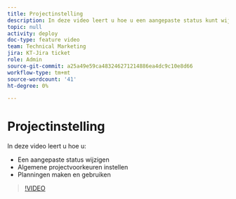 ```yaml
---
title: Projectinstelling
description: In deze video leert u hoe u een aangepaste status kunt wijzigen, algemene projectvoorkeuren kunt instellen en schema's kunt maken.
topic: null
activity: deploy
doc-type: feature video
team: Technical Marketing
jira: KT-Jira ticket
role: Admin
source-git-commit: a25a49e59ca483246271214886ea4dc9c10e8d66
workflow-type: tm+mt
source-wordcount: '41'
ht-degree: 0%

---
```


# Projectinstelling

In deze video leert u hoe u:

* Een aangepaste status wijzigen
* Algemene projectvoorkeuren instellen
* Planningen maken en gebruiken

>[!VIDEO](https://video.tv.adobe.com/v/335065/?quality=12&learn=on)
